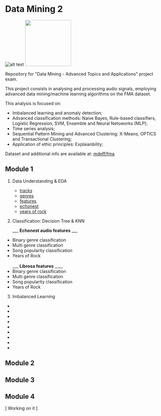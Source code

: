 # Data Mining 2

![alt text](https://developer.spotify.com/assets/echonest-spotify.png)  <img width=150px src="https://www.plan4res.eu/wp-content/uploads/2018/02/University-of-Pisa-Italy.png" />

Repository for "Data Mining - Advanced Topics and Applications" project exam.

This project consists in analysing and processing audio signals, employing advanced data mining/machine learning algorithms on the FMA dataset. 

This analysis is focused on:
- Imbalanced learning and anomaly detection;
- Advanced classification methods: Naive Bayes, Rule-based classifiers, Logistic Regression, SVM, Ensemble and Neural Netoworks (MLP);
- Time series analysis;
- Sequential Pattern Mining and Advanced Clustering: X-Means, OPTICS and Transactional Clustering;
- Application of ethic principles: Explaianbility;

Dataset and additional info are available at: [mdeff/fma](https://github.com/mdeff/fma)

## Module 1
1. Data Understanding & EDA<br>
   - [tracks](https://github.com/gaetanoantonicchio/DataMining-2/blob/main/src/Module%201/Data%20Understanding%20%26%20EDA/tracks_EDA.ipynb)<br>
   - [genres](https://github.com/gaetanoantonicchio/DataMining-2/blob/main/src/Module%201/Data%20Understanding%20%26%20EDA/genres_EDA.ipynb)<br>
   - [features](https://github.com/gaetanoantonicchio/DataMining-2/blob/main/src/Module%201/Data%20Understanding%20%26%20EDA/features_EDA.ipynb)<br>
   - [echonest](https://github.com/gaetanoantonicchio/DataMining-2/blob/main/src/Module%201/Data%20Understanding%20%26%20EDA/echonest_EDA.ipynb)<br>
   - [years of rock]()<br>
2. Classification: Decision Tree & KNN<br>

   ___ **Echonest audio features** ___<br>
  - Binary genre classification
  - Multi genre classification
  - Song popularity classification
  - Years of Rock <br><br>
    ___ **Librosa features** ____<br>
  - Binary genre classification
  - Multi genre classification
  - Song popularity classification
  - Years of Rock <br>
3. Imbalanced Learning
  -
  -
  -
  -
  -
  -
  -
  -
  -
  


## Module 2




## Module 3



## Module 4


[ Working on it ]
